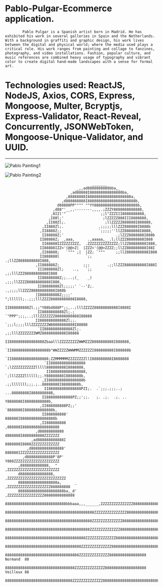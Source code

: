 # Pablo-Pulgar-Ecommerce application. 

            Pablo Pulgar is a Spanish artist born in Madrid. He has exhibited his work in several galleries in Spain and the Netherlands. With a background in graffiti and graphic design, his work lives between the digital and physical world; where the media used plays a critical role. His work ranges from painting and collage to fanzines, photography, and video installations. Fashion, popular culture, and music references are combined heavy usage of typography and vibrant color to create digital hand-made landscapes with a sense for formal art.
            
# Technologies used: ReactJS, NodeJS, Axios, CORS, Express, Mongoose, Multer, Bcryptjs, Express-Validator, React-Reveal, Concurrently, JSONWebToken, Mongoose-Unique-Validator, and UUID.

--------------------------------------------------------------------------------------

![Pablo Painting1](https://user-images.githubusercontent.com/42079817/104784728-30745b00-5789-11eb-8fde-3abfa658bb40.jpg)

![Pablo Painting2](https://user-images.githubusercontent.com/42079817/104784736-3702d280-5789-11eb-9adb-8254bb4fe15b.png)
  
                                            _______
                                     _,,ad8888888888bba,_
                                  ,ad88888I888888888888888ba,
                                ,88888888I88888888888888888888a,
                              ,d888888888I8888888888888888888888b,
                            d88888PP"""" ""YY88888888888888888888b,
                          ,d88"'__,,--------,,,,.;ZZZY8888888888888,
                         ,8IIl'"                ;;l"ZZZIII8888888888,
                        ,I88l;'                  ;lZZZZZ888III8888888,
                       ,II88Zl;.                  ;llZZZZZ888888I888888,
                     ,II888Zl;.                .;;;;;lllZZZ888888I8888b
                    ,II8888Z;;                 `;;;;;''llZZ8888888I8888,
                     II88888Z;'                        .;lZZZ8888888I888b
                    II88888Z; _,aaa,      .,aaaaa,__.l;llZZZ88888888I888
                     II88888IZZZZZZZZZ,  .ZZZZZZZZZZZZZZ;llZZ88888888I888,
                    II88888IZZ<'(@@>Z|  |ZZZ<'(@@>ZZZZ;;llZZ888888888I88I
                    ,II88888;   `""" ;|  |ZZ; `"""     ;;llZ8888888888I888
                    II888888l            `;;          .;llZZ8888888888I888,
                  ,II888888Z;           ;;;        .;;llZZZ8888888888I888I
                   III888888Zl;    ..,   `;;       ,;;lllZZZ88888888888I888
                   II88888888Z;;...;(_    _)      ,;;;llZZZZ88888888888I888,
                   II88888888Zl;;;;;' `--'Z;.   .,;;;;llZZZZ88888888888I888b
                  ]I888888888Z;;;;'   ";llllll;..;;;lllZZZZ88888888888I8888,
                   II888888888Zl.;;"Y88bd888P";;,..;lllZZZZZ88888888888I8888I
                   II8888888888Zl;.; `"PPP";;;,..;lllZZZZZZZ88888888888I88888
                  II888888888888Zl;;. `;;;l;;;;lllZZZZZZZZW88888888888I88888
                   `II8888888888888Zl;.    ,;;lllZZZZZZZZWMZ88888888888I88888
                   II8888888888888888ZbaalllZZZZZZZZZWWMZZZ8888888888I888888,
                    `II88888888888888888b"WWZZZZZWWWMMZZZZZZI888888888I888888b
                    `II88888888888888888;ZZMMMMMMZZZZZZZZllI888888888I8888888
                      `II8888888888888888 `;lZZZZZZZZZZZlllll888888888I8888888,
                       II8888888888888888, `;lllZZZZllllll;;.Y88888888I8888888b,
                     ,II8888888888888888b   .;;lllllll;;;.;..88888888I88888888b,
                      II888888888888888PZI;.  .`;;;.;;;..; ...88888888I8888888888,
                     II888888888888PZ;;';;.   ;. .;.  .;. .. Y8888888I88888888888b,
                    ,II888888888PZ;;'                        `8888888I8888888888888b,
                     II888888888'                              888888I8888888888888888b
                    ,II888888888                              ,888888I88888888888888888
                  ,d88888888888                              d888888I8888888888ZZZZZZZ
                ,ad888888888888I                              8888888I8888ZZZZZZZZZZZZZ
              ,d888888888888888'                              888888IZZZZZZZZZZZZZZZZZZ
            ,d888888888888P'8P'                               Y888ZZZZZZZZZZZZZZZZZZZZZ
          ,8888888888888,  "                                 ,ZZZZZZZZZZZZZZZZZZZZZZZZ
          d888888888888888,                                ,ZZZZZZZZZZZZZZZZZZZZZZZZZZZ
          888888888888888888a,      _                    ,ZZZZZZZZZZZZZZZZZZZZ888888888
          888888888888888888888ba,_d'                  ,ZZZZZZZZZZZZZZZZZ88888888888888
          8888888888888888888888888888bbbaaa,,,______,ZZZZZZZZZZZZZZZ888888888888888888
          88888888888888888888888888888888888888888ZZZZZZZZZZZZZZZ888888888888888888888
          8888888888888888888888888888888888888888ZZZZZZZZZZZZZZ88888888888888888888888
          888888888888888888888888888888888888888ZZZZZZZZZZZZZZ888888888888888888888888
          8888888888888888888888888888888888888ZZZZZZZZZZZZZZ88888888888888888888888888
          88888888888888888888888888888888888ZZZZZZZZZZZZZZ8888888888888888888888888888
          8888888888888888888888888888888888ZZZZZZZZZZZZZZ88888888888888888 Normand  88
          88888888888888888888888888888888ZZZZZZZZZZZZZZ8888888888888888888 Veilleux 88
          8888888888888888888888888888888ZZZZZZZZZZZZZZ88888888888888888888888888888888
